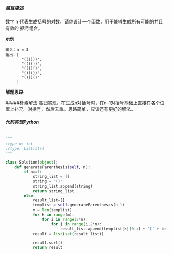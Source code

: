 ##### 题目描述
数字 n 代表生成括号的对数，请你设计一个函数，用于能够生成所有可能的并且 有效的 括号组合。

 

**示例**

```
输入：n = 3
输出：[
       "((()))",
       "(()())",
       "(())()",
       "()(())",
       "()()()"
     ]

```

**解题思路**

#####朴素解法
递归实现，在生成n对括号时，在n-1对括号基础上直接在各个位置上补充一对括号，然后去重。思路简单，应该还有更好的解法。



##### 代码实现Python

```Python

"""
:type n: int
:rtype: List[str]
"""

class Solution(object):
    def generateParenthesis(self, n):
        if n==1:
            string_list = []
            string = '()'
            string_list.append(string)
            return string_list
        else:
            result_list=[]
            templist = self.generateParenthesis(n-1)
            m = len(templist)
            for k in range(m):
                for i in range(2*n):
                    for j in range(i,2*n):
                        result_list.append(templist[k][0:i] + '(' + templist[k][i:j] + ')' + templist[k][j:2*n])
            result = list(set(result_list))

            result.sort()
            return result


```





